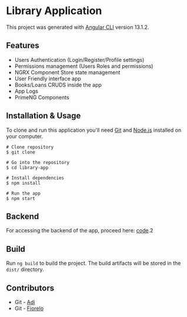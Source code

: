 # Library Application

This project was generated with [Angular CLI](https://github.com/angular/angular-cli) version 13.1.2.

## Features
- Users Authentication (Login/Register/Profile settings)
- Permissions management (Users Roles and permissions)
- NGRX Component Store state management
- User Friendly interface app
- Books/Loans CRUDS inside the app
- App Logs
- PrimeNG Components

## Installation & Usage
To clone and run this application you'll need [Git](https://git-scm.com/downloads) and [Node.js](https://nodejs.org/en/) installed on your computer.

```
# Clone repository
$ git clone

# Go into the repository
$ cd library-app

# Install dependencies
$ npm install

# Run the app
$ npm start
```

## Backend
For accessing the backend of the app, proceed here: [code](https://github.com/felipepastorelima/vue-library/tree/master/1-Project/backend-mongodb).2

## Build

Run `ng build` to build the project. The build artifacts will be stored in the `dist/` directory.

## Contributors
- Git - [Adi](https://github.com/adi-matraku)
- Git - [Fiorelo](https://github.com/fiorelo11)
